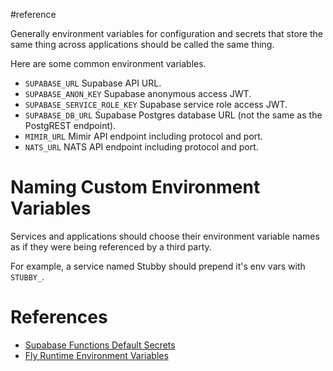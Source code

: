 #reference

Generally environment variables for configuration and secrets that store the same thing across applications should be called the same thing.

Here are some common environment variables.

- `SUPABASE_URL` Supabase API URL.
- `SUPABASE_ANON_KEY` Supabase anonymous access JWT.
- `SUPABASE_SERVICE_ROLE_KEY` Supabase service role access JWT.
- `SUPABASE_DB_URL` Supabase Postgres database URL (not the same as the PostgREST endpoint).
- `MIMIR_URL` Mimir API endpoint including protocol and port.
- `NATS_URL` NATS API endpoint including protocol and port.

# Naming Custom Environment Variables
Services and applications should choose their environment variable names as if they were being referenced by a third party.

For example, a service named Stubby should prepend it's env vars with `STUBBY_`.
# References
- [Supabase Functions Default Secrets](https://supabase.com/docs/guides/functions/secrets#default-secrets)
- [Fly Runtime Environment Variables](https://fly.io/docs/reference/runtime-environment/#environment-variables)
